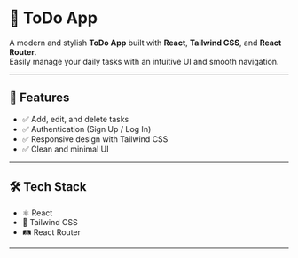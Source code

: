 # 📝 ToDo App

A modern and stylish **ToDo App** built with **React**, **Tailwind CSS**, and **React Router**.  
Easily manage your daily tasks with an intuitive UI and smooth navigation.

---

## 🚀 Features
- ✅ Add, edit, and delete tasks  
- ✅ Authentication (Sign Up / Log In)  
- ✅ Responsive design with Tailwind CSS  
- ✅ Clean and minimal UI  

---

## 🛠️ Tech Stack
- ⚛️ React  
- 🎨 Tailwind CSS  
- 🛤️ React Router  

---
